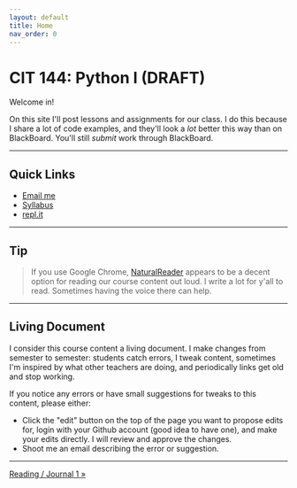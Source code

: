 ```yaml
---
layout: default
title: Home
nav_order: 0
---
```


# CIT 144: Python I (DRAFT)
Welcome in!

On this site I'll post lessons and assignments for our class. I do this because I share a lot of code examples, and they'll look a *lot* better this way than on BlackBoard. You'll still *submit* work through BlackBoard.

---

## Quick Links
- [Email me](mailto:phillip.woosley@kctcs.edu)
- [Syllabus](https://kctcs-my.sharepoint.com/:b:/g/personal/phillip_woosley_kctcs_edu/EQQoFRVzSTFPjvAAQN1Dg-kBfqjz1I4PPHGu-zsVKxHqZg?e=sgHCKW)
- [repl.it](https://repl.it/)

---

## Tip
> If you use Google Chrome, [NaturalReader](https://chrome.google.com/webstore/detail/naturalreader-ai-text-to/kohfgcgbkjodfcfkcackpagifgbcmimk/) appears to be a decent option for reading our course content out loud. I write a lot for y'all to read. Sometimes having the voice there can help.

---

## Living Document
I consider this course content a living document. I make changes from semester to semester: students catch errors, I tweak content, sometimes I'm inspired by what other teachers are doing, and periodically links get old and stop working.

If you notice any errors or have small suggestions for tweaks to this content, please either:
- Click the "edit" button on the top of the page you want to propose edits for, login with your Github account (good idea to have one), and make your edits directly. I will review and approve the changes.
- Shoot me an email describing the error or suggestion.

---

[Reading / Journal 1 »](journal01/)

